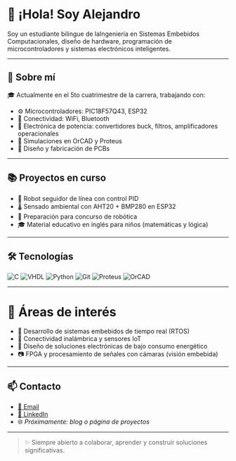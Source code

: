 # 👋 ¡Hola! Soy Alejandro

Soy un estudiante bilingue de  laIngeniería en Sistemas Embebidos Computacionales, diseño de hardware, programación de microcontroladores y sistemas electrónicos inteligentes.

---

## 🚀 Sobre mí

🎓 Actualmente en el 5to cuatrimestre de la carrera, trabajando con:

- ⚙️ Microcontroladores: PIC18F57Q43, ESP32  
- 📡 Conectividad: WiFi, Bluetooth  
- 🔋 Electrónica de potencia: convertidores buck, filtros, amplificadores operacionales  
- 🧪 Simulaciones en OrCAD y Proteus  
- 🔧 Diseño y fabricación de PCBs

---

## 📚 Proyectos en curso

- 🤖 Robot seguidor de línea con control PID
- 🌡️ Sensado ambiental con AHT20 + BMP280 en ESP32
- 🧠 Preparación para concurso de robótica
- 🎓 Material educativo en inglés para niños (matemáticas y lógica)

---

## 🛠️ Tecnologías

![C](https://img.shields.io/badge/-C-00599C?style=flat-square&logo=c)
![VHDL](https://img.shields.io/badge/-VHDL-blueviolet?style=flat-square)
![Python](https://img.shields.io/badge/-Python-3776AB?style=flat-square&logo=python)
![Git](https://img.shields.io/badge/-Git-F05032?style=flat-square&logo=git)
![Proteus](https://img.shields.io/badge/-Proteus-blue?style=flat-square)
![OrCAD](https://img.shields.io/badge/-OrCAD-red?style=flat-square)

---

# 📌 Áreas de interés

- 🧠 Desarrollo de sistemas embebidos de tiempo real (RTOS)
- 📡 Conectividad inalámbrica y sensores IoT
- 🔋 Diseño de soluciones electrónicas de bajo consumo energético
- 📷 FPGA y procesamiento de señales con cámaras (visión embebida)
---

## 📫 Contacto

- [📧 Email](mailto:JAPZoficial@outlook.com)
- [🔗 LinkedIn](https://www.linkedin.com/in/alejandropool/) 
- 🌐 *Próximamente: blog o página de proyectos*

---

> ✨ Siempre abierto a colaborar, aprender y construir soluciones significativas.
